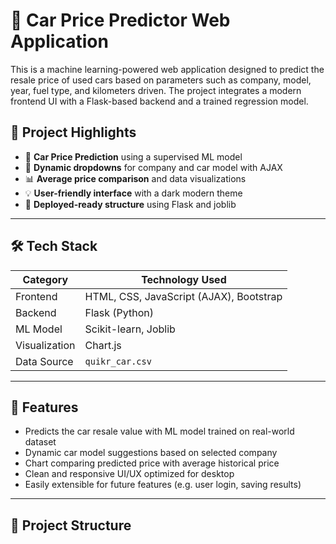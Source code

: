 # 🚗 Car Price Predictor Web Application

This is a machine learning-powered web application designed to predict the resale price of used cars based on parameters such as company, model, year, fuel type, and kilometers driven. The project integrates a modern frontend UI with a Flask-based backend and a trained regression model.

## 📌 Project Highlights

- 🔮 **Car Price Prediction** using a supervised ML model
- 🔄 **Dynamic dropdowns** for company and car model with AJAX
- 📊 **Average price comparison** and data visualizations
- 💡 **User-friendly interface** with a dark modern theme
- 📁 **Deployed-ready structure** using Flask and joblib

---

## 🛠️ Tech Stack

| Category       | Technology Used                        |
|----------------|----------------------------------------|
| Frontend       | HTML, CSS, JavaScript (AJAX), Bootstrap |
| Backend        | Flask (Python)                         |
| ML Model       | Scikit-learn, Joblib                   |
| Visualization  | Chart.js                               |
| Data Source    | `quikr_car.csv`                        |

---

## 🚀 Features

- Predicts the car resale value with ML model trained on real-world dataset
- Dynamic car model suggestions based on selected company
- Chart comparing predicted price with average historical price
- Clean and responsive UI/UX optimized for desktop
- Easily extensible for future features (e.g. user login, saving results)

---

## 📂 Project Structure

